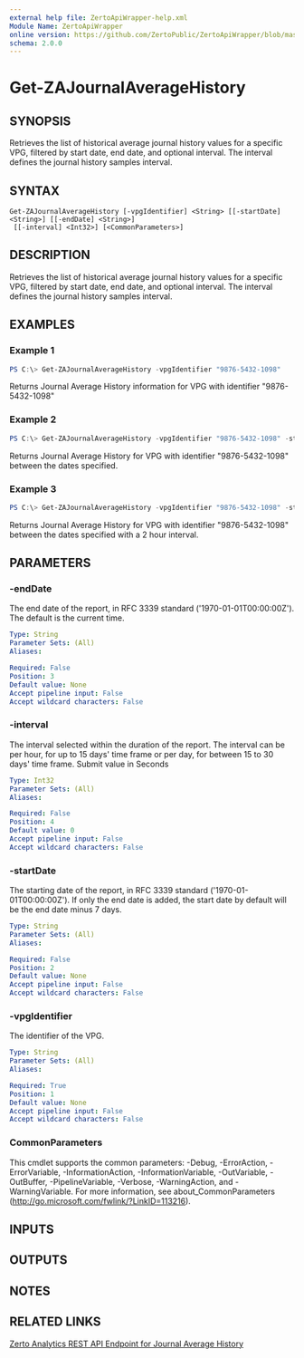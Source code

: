 ```yaml
---
external help file: ZertoApiWrapper-help.xml
Module Name: ZertoApiWrapper
online version: https://github.com/ZertoPublic/ZertoApiWrapper/blob/master/docs/Get-ZAJournalAverageHistory.md
schema: 2.0.0
---
```


# Get-ZAJournalAverageHistory

## SYNOPSIS

Retrieves the list of historical average journal history values for a specific VPG, filtered by start date, end date, and optional interval. The interval defines the journal history samples interval.

## SYNTAX

```
Get-ZAJournalAverageHistory [-vpgIdentifier] <String> [[-startDate] <String>] [[-endDate] <String>]
 [[-interval] <Int32>] [<CommonParameters>]
```

## DESCRIPTION

Retrieves the list of historical average journal history values for a specific VPG, filtered by start date, end date, and optional interval. The interval defines the journal history samples interval.

## EXAMPLES

### Example 1
```powershell
PS C:\> Get-ZAJournalAverageHistory -vpgIdentifier "9876-5432-1098"
```

Returns Journal Average History information for VPG with identifier "9876-5432-1098"

### Example 2
```powershell
PS C:\> Get-ZAJournalAverageHistory -vpgIdentifier "9876-5432-1098" -startDate "2019-06-01" -endDate "2019-06-08"
```

Returns Journal Average History for VPG with identifier "9876-5432-1098" between the dates specified.

### Example 3
```powershell
PS C:\> Get-ZAJournalAverageHistory -vpgIdentifier "9876-5432-1098" -startDate "2019-06-01" -endDate "2019-06-08" -interval 7200
```

Returns Journal Average History for VPG with identifier "9876-5432-1098" between the dates specified with a 2 hour interval.

## PARAMETERS

### -endDate
The end date of the report, in RFC 3339 standard ('1970-01-01T00:00:00Z').
The default is the current time.

```yaml
Type: String
Parameter Sets: (All)
Aliases:

Required: False
Position: 3
Default value: None
Accept pipeline input: False
Accept wildcard characters: False
```

### -interval
The interval selected within the duration of the report. The interval can be per hour, for up to 15 days' time frame or per day, for between 15 to 30 days' time frame. Submit value in Seconds

```yaml
Type: Int32
Parameter Sets: (All)
Aliases:

Required: False
Position: 4
Default value: 0
Accept pipeline input: False
Accept wildcard characters: False
```

### -startDate
The starting date of the report, in RFC 3339 standard ('1970-01-01T00:00:00Z').
If only the end date is added, the start date by default will be the end date minus 7 days.

```yaml
Type: String
Parameter Sets: (All)
Aliases:

Required: False
Position: 2
Default value: None
Accept pipeline input: False
Accept wildcard characters: False
```

### -vpgIdentifier
The identifier of the VPG.

```yaml
Type: String
Parameter Sets: (All)
Aliases:

Required: True
Position: 1
Default value: None
Accept pipeline input: False
Accept wildcard characters: False
```

### CommonParameters
This cmdlet supports the common parameters: -Debug, -ErrorAction, -ErrorVariable, -InformationAction, -InformationVariable, -OutVariable, -OutBuffer, -PipelineVariable, -Verbose, -WarningAction, and -WarningVariable. For more information, see about_CommonParameters (http://go.microsoft.com/fwlink/?LinkID=113216).

## INPUTS

## OUTPUTS

## NOTES

## RELATED LINKS

[Zerto Analytics REST API Endpoint for Journal Average History](https://docs.api.zerto.com/#/Journal_Reports/get_v2_reports_journal_history_average)
